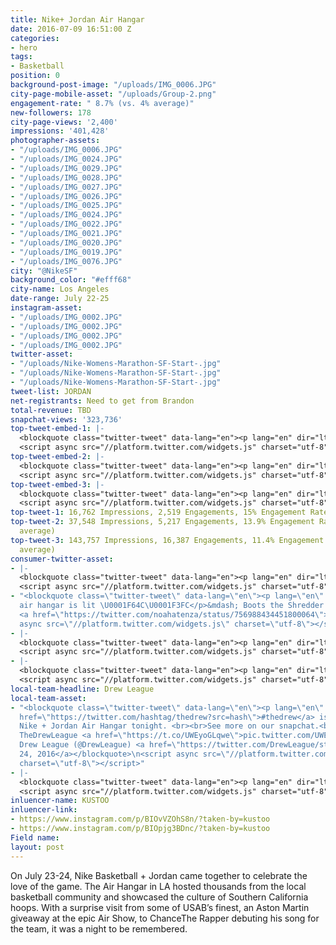 ```yaml
---
title: Nike+ Jordan Air Hangar
date: 2016-07-09 16:51:00 Z
categories:
- hero
tags:
- Basketball
position: 0
background-post-image: "/uploads/IMG_0006.JPG"
city-page-mobile-asset: "/uploads/Group-2.png"
engagement-rate: " 8.7% (vs. 4% average)"
new-followers: 178
city-page-views: '2,400'
impressions: '401,428'
photographer-assets:
- "/uploads/IMG_0006.JPG"
- "/uploads/IMG_0024.JPG"
- "/uploads/IMG_0029.JPG"
- "/uploads/IMG_0028.JPG"
- "/uploads/IMG_0027.JPG"
- "/uploads/IMG_0026.JPG"
- "/uploads/IMG_0025.JPG"
- "/uploads/IMG_0024.JPG"
- "/uploads/IMG_0022.JPG"
- "/uploads/IMG_0021.JPG"
- "/uploads/IMG_0020.JPG"
- "/uploads/IMG_0019.JPG"
- "/uploads/IMG_0076.JPG"
city: "@NikeSF"
background_color: "#efff68"
city-name: Los Angeles
date-range: July 22-25
instagram-asset:
- "/uploads/IMG_0002.JPG"
- "/uploads/IMG_0002.JPG"
- "/uploads/IMG_0002.JPG"
- "/uploads/IMG_0002.JPG"
twitter-asset:
- "/uploads/Nike-Womens-Marathon-SF-Start-.jpg"
- "/uploads/Nike-Womens-Marathon-SF-Start-.jpg"
- "/uploads/Nike-Womens-Marathon-SF-Start-.jpg"
tweet-list: JORDAN
net-registrants: Need to get from Brandon
total-revenue: TBD
snapchat-views: '323,736'
top-tweet-embed-1: |-
  <blockquote class="twitter-tweet" data-lang="en"><p lang="en" dir="ltr">SoCal bound. Nike + Jordan celebrate hoop culture at the Air Hangar, 7.23-24. Book: <a href="https://t.co/qN9D3VTyhu">https://t.co/qN9D3VTyhu</a> <a href="https://twitter.com/hashtag/UNITE?src=hash">#UNITE</a> <a href="https://t.co/tFqsjHv0Oi">pic.twitter.com/tFqsjHv0Oi</a></p>&mdash; Nike Los Angeles (@NikeLA) <a href="https://twitter.com/NikeLA/status/756217188609060864">July 21, 2016</a></blockquote>
  <script async src="//platform.twitter.com/widgets.js" charset="utf-8"></script>
top-tweet-embed-2: |-
  <blockquote class="twitter-tweet" data-lang="en"><p lang="en" dir="ltr">One team. One goal. Book your spot for the Nike + Jordan Air Hangar, starting 7.23: <a href="https://t.co/VljKDMgkLg">https://t.co/VljKDMgkLg</a> <a href="https://twitter.com/hashtag/UNITE?src=hash">#UNITE</a> <a href="https://t.co/fpWByovtGt">pic.twitter.com/fpWByovtGt</a></p>&mdash; Nike Los Angeles (@NikeLA) <a href="https://twitter.com/NikeLA/status/755506246682308608">July 19, 2016</a></blockquote>
  <script async src="//platform.twitter.com/widgets.js" charset="utf-8"></script>
top-tweet-embed-3: |-
  <blockquote class="twitter-tweet" data-lang="en"><p lang="en" dir="ltr">LA’s very own. <br><br>The <a href="https://twitter.com/DrewLeague">@drewleague</a>, <a href="https://twitter.com/hashtag/unlimitedtogether?src=hash">#unlimitedtogether</a>. <a href="https://t.co/fdsayDj2IP">pic.twitter.com/fdsayDj2IP</a></p>&mdash; Nike Los Angeles (@NikeLA) <a href="https://twitter.com/NikeLA/status/757045013331062785">July 24, 2016</a></blockquote>
  <script async src="//platform.twitter.com/widgets.js" charset="utf-8"></script>
top-tweet-1: 16,762 Impressions, 2,519 Engagements, 15% Engagement Rate (vs. 4% average)
top-tweet-2: 37,548 Impressions, 5,217 Engagements, 13.9% Engagement Rate (vs. 4%
  average)
top-tweet-3: 143,757 Impressions, 16,387 Engagements, 11.4% Engagement Rate (vs. 4%
  average)
consumer-twitter-asset:
- |-
  <blockquote class="twitter-tweet" data-lang="en"><p lang="en" dir="ltr">Yoooo <a href="https://twitter.com/Airdogg55">@Airdogg55</a> legit dunked over <a href="https://twitter.com/clipperdarrell">@clipperdarrell</a> at the Air Hangar <a href="https://twitter.com/hashtag/unlimitedtogether?src=hash">#unlimitedtogether</a> <a href="https://t.co/8b7iHf8EWV">pic.twitter.com/8b7iHf8EWV</a></p>&mdash; Alex Dubov (@AlexDubov) <a href="https://twitter.com/AlexDubov/status/757094171639361536">July 24, 2016</a></blockquote>
  <script async src="//platform.twitter.com/widgets.js" charset="utf-8"></script>
- "<blockquote class=\"twitter-tweet\" data-lang=\"en\"><p lang=\"en\" dir=\"ltr\">Nike
  air hangar is lit \U0001F64C\U0001F3FC</p>&mdash; Boots the Shredder (@noahatenza)
  <a href=\"https://twitter.com/noahatenza/status/756988434451800064\">July 23, 2016</a></blockquote>\n<script
  async src=\"//platform.twitter.com/widgets.js\" charset=\"utf-8\"></script>"
- |-
  <blockquote class="twitter-tweet" data-lang="en"><p lang="en" dir="ltr">Bruh the Nike Air Hanger musta been crazy lit... <a href="https://t.co/yDGLeDvPeY">pic.twitter.com/yDGLeDvPeY</a></p>&mdash; Thank You Wade (@white_rayAllen) <a href="https://twitter.com/white_rayAllen/status/757287458165972992">July 24, 2016</a></blockquote>
  <script async src="//platform.twitter.com/widgets.js" charset="utf-8"></script>
- |-
  <blockquote class="twitter-tweet" data-lang="en"><p lang="en" dir="ltr">Even Chris brown got involved in the dunk contest on Saturday at the Nike air hanger <a href="https://t.co/UCVK0ObRWS">pic.twitter.com/UCVK0ObRWS</a></p>&mdash; NICK HAMILTON (@NickHamiltonLA) <a href="https://twitter.com/NickHamiltonLA/status/757256742191239168">July 24, 2016</a></blockquote>
  <script async src="//platform.twitter.com/widgets.js" charset="utf-8"></script>
local-team-headline: Drew League
local-team-asset:
- "<blockquote class=\"twitter-tweet\" data-lang=\"en\"><p lang=\"en\" dir=\"ltr\"><a
  href=\"https://twitter.com/hashtag/thedrew?src=hash\">#thedrew</a> is over at the
  Nike + Jordan Air Hangar tonight. <br><br>See more on our snapchat.<br><br>\U0001F47B
  TheDrewLeague <a href=\"https://t.co/UWEyoGLqwe\">pic.twitter.com/UWEyoGLqwe</a></p>&mdash;
  Drew League (@DrewLeague) <a href=\"https://twitter.com/DrewLeague/status/757003227875438592\">July
  24, 2016</a></blockquote>\n<script async src=\"//platform.twitter.com/widgets.js\"
  charset=\"utf-8\"></script>"
- |-
  <blockquote class="twitter-tweet" data-lang="en"><p lang="en" dir="ltr">Commissioner Smiley remembers the late Hank Salvatori before Hank&#39;s Houdini&#39;s All-Stars vs. Salvatori&#39;s <a href="https://twitter.com/NoShnacks">@NoShnacks</a> <a href="https://t.co/b2dB4zianj">pic.twitter.com/b2dB4zianj</a></p>&mdash; Drew League (@DrewLeague) <a href="https://twitter.com/DrewLeague/status/757004229827375104">July 24, 2016</a></blockquote>
  <script async src="//platform.twitter.com/widgets.js" charset="utf-8"></script>
inluencer-name: KUSTOO
inluencer-link:
- https://www.instagram.com/p/BIOvVZOhS8n/?taken-by=kustoo
- https://www.instagram.com/p/BIOpjg3BDnc/?taken-by=kustoo
Field name: 
layout: post
---
```


On July 23-24, Nike Basketball + Jordan came together to celebrate the love of the game. The Air Hangar in LA hosted thousands from the local basketball community and showcased the culture of Southern California hoops. With a surprise visit from some of USAB’s finest, an Aston Martin giveaway at the epic Air Show, to ChanceThe Rapper debuting his song for the team, it was a night to be remembered.  
